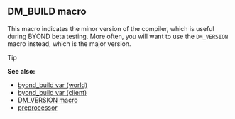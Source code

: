 ## DM_BUILD macro


This macro indicates the minor version of the compiler, which
is useful during BYOND beta testing. More often, you will want to use
the `DM_VERSION` macro instead, which is the major version.

> [!TIP] 
> **See also:**
> +   [byond_build var (world)](/ref/world/var/byond_build.md) 
> +   [byond_build var (client)](/ref/client/var/byond_build.md) 
> +   [DM_VERSION macro](/ref/DM/preprocessor/DM_VERSION.md) 
> +   [preprocessor](/ref/DM/preprocessor.md) 
